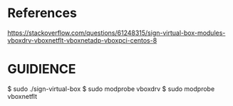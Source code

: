 # References
https://stackoverflow.com/questions/61248315/sign-virtual-box-modules-vboxdrv-vboxnetflt-vboxnetadp-vboxpci-centos-8

# GUIDIENCE
$ sudo ./sign-virtual-box 
$ sudo  modprobe vboxdrv 
$ sudo modprobe vboxnetflt
